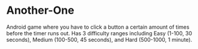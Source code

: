 # Another-One
Android game where you have to click a button a certain amount of times before the timer runs out. Has 3 difficulty ranges including Easy (1-100, 30 seconds), Medium (100-500, 45 seconds), and Hard (500-1000, 1 minute).
